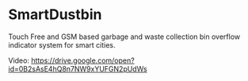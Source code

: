 # SmartDustbin
Touch Free and GSM based garbage and waste collection bin overflow indicator system for smart cities.

Video: https://drive.google.com/open?id=0B2sAsE4hQ8n7NW9xYUFGN2pUdWs
